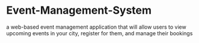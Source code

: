 # Event-Management-System
a web-based event management application that will allow users to view upcoming events in your city, register for them, and manage their bookings
